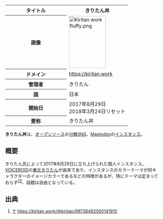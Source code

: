 <div>

<table>
<colgroup>
<col style="width: 50%" />
<col style="width: 50%" />
</colgroup>
<tbody>
<tr class="header">
<th>タイトル</th>
<th>きりたん丼</th>
</tr>

<tr class="odd">
<th>画像</th>
<td><a href="/%E3%83%95%E3%82%A1%E3%82%A4%E3%83%AB:Kiritan_work_fluffy.png"><img src="/images/thumb/d/d2/Kiritan_work_fluffy.png/120px-Kiritan_work_fluffy.png" srcset="/images/thumb/d/d2/Kiritan_work_fluffy.png/180px-Kiritan_work_fluffy.png 1.5x, /images/thumb/d/d2/Kiritan_work_fluffy.png/240px-Kiritan_work_fluffy.png 2x" width="120" height="170" alt="Kiritan work fluffy.png" /></a></td>
</tr>
<tr class="even">
<th scope="row">ドメイン</th>
<td><a href="https://kiritan.work" rel="nofollow">https://kiritan.work</a></td>
</tr>
<tr class="odd">
<th scope="row">管理者</th>
<td>きりたん</td>
</tr>
<tr class="even">
<th scope="row">国</th>
<td>日本</td>
</tr>
<tr class="odd">
<th scope="row">開始日</th>
<td>2017年8月29日<br />
2018年3月24日リセット</td>
</tr>
<tr class="even">
<th scope="row">愛称</th>
<td>きりたん丼</td>
</tr>
</tbody>
</table>

**きりたん丼**は、[オープンソース](/%E3%82%AA%E3%83%BC%E3%83%97%E3%83%B3%E3%82%BD%E3%83%BC%E3%82%B9 "オープンソース")の[分散SNS](/%E5%88%86%E6%95%A3SNS "分散SNS")、[Mastodon](/Mastodon "Mastodon")の[インスタンス](/%E3%82%A4%E3%83%B3%E3%82%B9%E3%82%BF%E3%83%B3%E3%82%B9 "インスタンス")。

## 概要

きりたん氏によって2017年8月29日に立ち上げられた個人インスタンス。[VOICEROID](https://ja.wikipedia.org/wiki/VOICEROID "w:VOICEROID")の[東北きりたん](https://ja.wikipedia.org/wiki/%E6%9D%B1%E5%8C%97%E3%81%8D%E3%82%8A%E3%81%9F%E3%82%93 "w:東北きりたん")が由来であり、インスタンスのカラーテーマが同キャラクターのイメージカラーであるなどの特徴があるが、特にテーマは定まっておらず<sup>[\[1\]](#cite_note-1)</sup>、話題は自由となっている。

## 出典

<div>

1.  [↑](#cite_ref-1) <a href="https://kiritan.work/@kiritan/99738492560141910" rel="nofollow">https://kiritan.work/@kiritan/99738492560141910</a>

</div>

</div>
